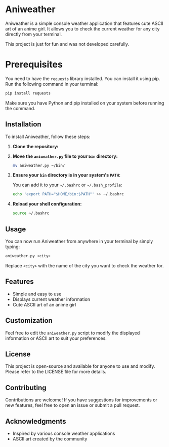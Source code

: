 # Aniweather

Aniweather is a simple console weather application that features cute ASCII art of an anime girl. It allows you to check the current weather for any city directly from your terminal.

This project is just for fun and was not developed carefully.

# Prerequisites

You need to have the `requests` library installed. You can install it using pip. Run the following command in your terminal:

```bash
pip install requests
```

Make sure you have Python and pip installed on your system before running the command.

## Installation

To install Aniweather, follow these steps:

1. **Clone the repository:**

2. **Move the `aniweather.py` file to your `bin` directory:**

   ```bash
   mv aniweather.py ~/bin/
   ```

3. **Ensure your `bin` directory is in your system's `PATH`:**

   You can add it to your `~/.bashrc` or `~/.bash_profile`:

   ```bash
   echo 'export PATH="$HOME/bin:$PATH"' >> ~/.bashrc
   ```

4. **Reload your shell configuration:**

   ```bash
   source ~/.bashrc
   ```

## Usage

You can now run Aniweather from anywhere in your terminal by simply typing:

```bash
aniweather.py <city>
```

Replace `<city>` with the name of the city you want to check the weather for.

## Features

- Simple and easy to use
- Displays current weather information
- Cute ASCII art of an anime girl

## Customization

Feel free to edit the `aniweather.py` script to modify the displayed information or ASCII art to suit your preferences.

## License

This project is open-source and available for anyone to use and modify. Please refer to the LICENSE file for more details.

## Contributing

Contributions are welcome! If you have suggestions for improvements or new features, feel free to open an issue or submit a pull request.

## Acknowledgments

- Inspired by various console weather applications
- ASCII art created by the community
